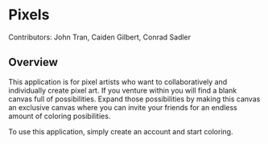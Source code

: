 # Pixels
Contributors: John Tran, Caiden Gilbert, Conrad Sadler
## Overview

This application is for pixel artists who want to collaboratively and individually create pixel art. If you venture within you will find a blank canvas full of possibilities. 
Expand those possibilities by making this canvas an exclusive canvas where you can invite your friends for an endless amount of coloring posibilities.

To use this application, simply create an account and start coloring.
